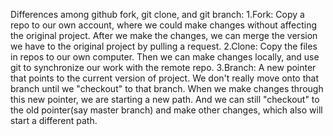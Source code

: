 Differences among github fork, git clone, and git branch:
1.Fork: Copy a repo to our own account, where we could make changes without affecting the original project. After we make the changes, we can merge the version we have to the original project by pulling a request.
2.Clone: Copy the files in repos to our own computer. Then we can make changes locally, and use git to synchronize our work with the remote repo.
3.Branch: A new pointer that points to the current version of project. We don't really move onto that branch until we "checkout" to that branch. When we make changes through this new pointer, we are starting a new path. And we can still "checkout" to the old pointer(say master branch) and make other changes, which also will start a different path. 
